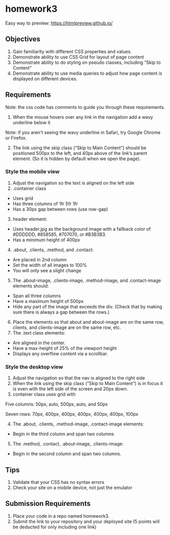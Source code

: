 # homework3
Easy way to preview: https://htmlpreview.github.io/

## Objectives 
1. Gain familiarity with different CSS properties and values.
2. Demonstrate ability to use CSS Grid for layout of page content
3. Demonstrate ability to do styling on pseudo classes, including  “Skip to Content”
4. Demonstrate ability to use media queries to adjust how page content is displayed on different devices.
 
## Requirements
Note: the css code has comments to guide you through these requirements.  

1. When the mouse hovers over any link in the navigation add a wavy underline below it

Note: if you aren't seeing the wavy underline in Safari, try Google Chrome or Firefox.

2. The link using the skip class (“Skip to Main Content”) should be positioned 500px to the left, and 40px above of the link’s parent element. (So it is hidden by default when we open the page).
 
### Style the mobile view
1. Adjust the navigation so the text is aligned on the left side
2. .container class
* Uses grid
* Has three columns of 1fr 5fr 1fr
* Has a 30px gap between rows (use row-gap)
3. header element:
* Uses header.jpg as the background image with a fallback color of #DDDDDD, #858585, #707070, or #B3B3B3.
* Has a minimum height of 400px
4. .about, .clients, .method, and .contact:
* Are placed in 2nd column
* Set the width of all images to 100%
* You will only see a slight change
5. The .about-image, .clients-image, .method-image,  and .contact-image elements should:
* Span all three columns
* Have a maximum height of 500px
* Hide any part of the image that exceeds the div.  (Check that by making sure there is always a gap between the rows.)
6. Place the elements so that about and about-image are on the same row, clients, and clients-image are on the same row, etc.
7. The .text class elements:
* Are aligned in the center.
* Have a max-height of 25% of the viewport height
* Displays any overflow content via a scrollbar.  
 

### Style the desktop view
1. Adjust the navigation so that the nav is aligned to the right side
2. When the link using the skip class (“Skip to Main Content”) is in focus it is even with the left side of the screen and 20px down. 
3. container class uses grid with

Five columns: 50px, auto, 500px, auto, and  50px

Seven rows: 70px, 400px, 400px, 400px, 400px, 400px, 100px

4. The .about, .clients, .method-image, .contact-image elements:
* Begin in the third column and span two columns
5. The .method, .contact, .about-image, .clients-image:
* Begin in the second column and span two columns.

## Tips
1. Validate that your CSS has no syntax errors
2. Check your site on a mobile device, not just the emulator
 

## Submission Requirements
1. Place your code in a repo named homework3.
2. Submit the link to your repository and your deployed site (5 points will be deducted for only including one link)

